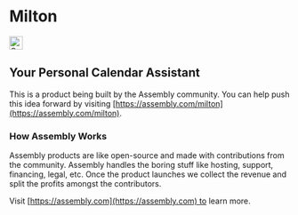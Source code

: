 # Milton

<a href="https://assembly.com/milton/bounties"><img src="https://asm-badger.herokuapp.com/milton/badges/tasks.svg" height="24px" alt="Open Tasks" /></a>

## Your Personal Calendar Assistant 

This is a product being built by the Assembly community. You can help push this idea forward by visiting [https://assembly.com/milton](https://assembly.com/milton).

### How Assembly Works

Assembly products are like open-source and made with contributions from the community. Assembly handles the boring stuff like hosting, support, financing, legal, etc. Once the product launches we collect the revenue and split the profits amongst the contributors.

Visit [https://assembly.com](https://assembly.com) to learn more.
